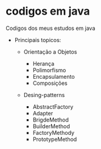 # codigos em java


 Codigos dos meus estudos em java 
 
* Principais topicos:
 
  * Orientação a Objetos
      * Herança
      * Polimorfismo
      * Encapsulamento
      * Composições

  * Desing-patterns
      * AbstractFactory
      * Adapter
      * BrigdeMethod
      * BuilderMethod
      * FactoryMethody
      * PrototypeMethod
 
 
